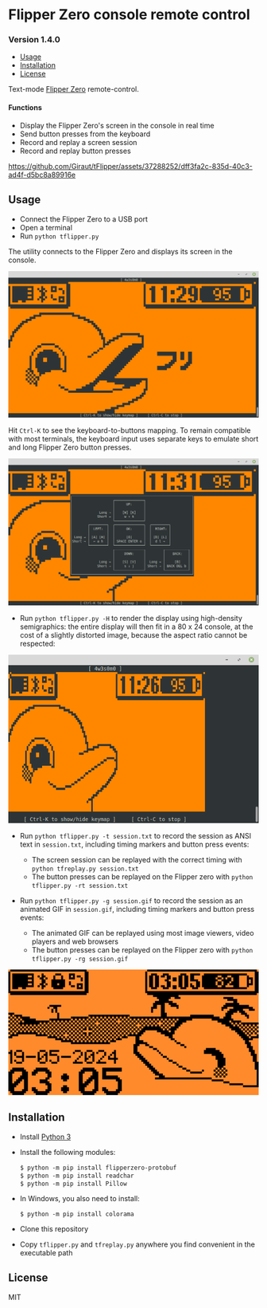 # Flipper Zero console remote control
### Version 1.4.0

* [Usage](#Usage)
* [Installation](#Installation)
* [License](#License)

Text-mode [Flipper Zero](https://flipperzero.one/) remote-control.

#### Functions

- Display the Flipper Zero's screen in the console in real time
- Send button presses from the keyboard
- Record and replay a screen session
- Record and replay button presses

https://github.com/Giraut/tFlipper/assets/37288252/dff3fa2c-835d-40c3-ad4f-d5bc8a89916e



## Usage

- Connect the Flipper Zero to a USB port
- Open a terminal
- Run `python tflipper.py`

The utility connects to the Flipper Zero and displays its screen in the console.

![Flipper Zero display in the console](screenshots/flipper_display_in_the_console.png)

Hit `Ctrl-K` to see the keyboard-to-buttons mapping. To remain compatible with most terminals, the keyboard input uses separate keys to emulate short and long Flipper Zero button presses.

![Flipper Zero display in the console](screenshots/keyboard_mapping_help.png)

- Run `python tflipper.py -H` to render the display using high-density semigraphics: the entire display will then fit in a 80 x 24 console, at the cost of a slightly distorted image, because the aspect ratio cannot be respected:

![Flipper Zero display in the console](screenshots/high_density_semigraphics_rendering.png)

- Run `python tflipper.py -t session.txt` to record the session as ANSI text in `session.txt`, including timing markers and button press events:
  - The screen session can be replayed with the correct timing with `python tfreplay.py session.txt`
  - The button presses can be replayed on the Flipper zero with `python tflipper.py -rt session.txt`

- Run `python tflipper.py -g session.gif` to record the session as an animated GIF in `session.gif`, including timing markers and button press events:
  - The animated GIF can be replayed using most image viewers, video players and web browsers
  - The button presses can be replayed on the Flipper zero with `python tflipper.py -rg session.gif`

![Flipper Zero session recorded as an animated GIF](screenshots/session_animation.gif)


## Installation

- Install [Python 3](https://www.python.org/)
- Install the following modules:

    ```
    $ python -m pip install flipperzero-protobuf
    $ python -m pip install readchar
    $ python -m pip install Pillow
    ```

- In Windows, you also need to install:

    ```
    $ python -m pip install colorama
    ```

- Clone this repository
- Copy `tflipper.py` and `tfreplay.py` anywhere you find convenient in the executable path



## License

MIT

